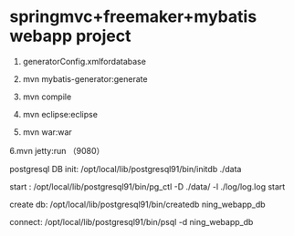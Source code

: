 springmvc+freemaker+mybatis webapp project
=============

1. generatorConfig.xmlfordatabase

2. mvn mybatis-generator:generate

3. mvn compile

4. mvn eclipse:eclipse

5. mvn war:war

6.mvn jetty:run （9080）

postgresql DB
init:
/opt/local/lib/postgresql91/bin/initdb ./data

start :
/opt/local/lib/postgresql91/bin/pg_ctl -D ./data/ -l ./log/log.log start

create db:
/opt/local/lib/postgresql91/bin/createdb ning_webapp_db

connect:
/opt/local/lib/postgresql91/bin/psql -d ning_webapp_db 

